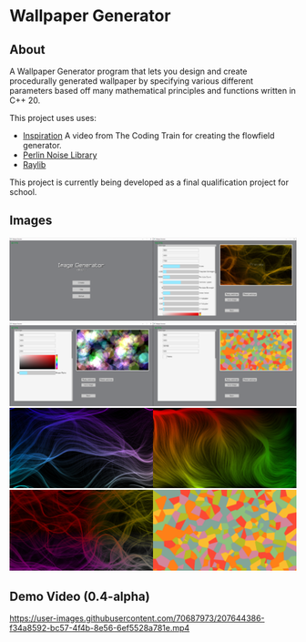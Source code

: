 # Wallpaper Generator

## About
A Wallpaper Generator program that lets you design and create procedurally generated wallpaper by specifying various different parameters based off many mathematical principles and functions written in C++ 20.

This project uses uses:
- [Inspiration](https://youtu.be/BjoM9oKOAKY) A video from The Coding Train for creating the flowfield generator.
- [Perlin Noise Library](https://github.com/Reputeless/PerlinNoise)
- [Raylib](https://github.com/raysan5/raylib)

This project is currently being developed as a final qualification project for school.

## Images

<img src="/menu.png" width="50%" height="50%"><img src="flowfield.png" width="50%" height="50%">
<img src="shapes.png" width="50%" height="50%"><img src="voronoi.png" width="50%" height="50%">
<img src="flowfield_gen1.png" width="50%" height="50%"><img src="flowfield_gen2.png" width="50%" height="50%">
<img src="flowfield_gen3.png" width="50%" height="50%"><img src="voronoi_gen.png" width="50%" height="50%">

## Demo Video (0.4-alpha)
https://user-images.githubusercontent.com/70687973/207644386-f34a8592-bc57-4f4b-8e56-6ef5528a781e.mp4
